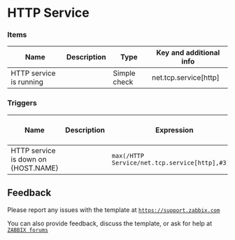 
# HTTP Service


### Items

|Name|Description|Type|Key and additional info|
|----|-----------|----|-----------------------|
|HTTP service is running||Simple check|net.tcp.service[http]|

### Triggers

|Name|Description|Expression|Severity|Dependencies and additional info|
|----|-----------|----------|--------|--------------------------------|
|HTTP service is down on {HOST.NAME}||`max(/HTTP Service/net.tcp.service[http],#3)=0`|Average||

## Feedback

Please report any issues with the template at [`https://support.zabbix.com`](https://support.zabbix.com)

You can also provide feedback, discuss the template, or ask for help at [`ZABBIX forums`](https://www.zabbix.com/forum/zabbix-suggestions-and-feedback)

